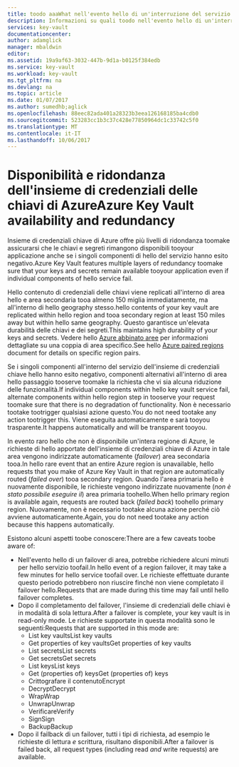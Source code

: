 ```yaml
---
title: toodo aaaWhat nell'evento hello di un'interruzione del servizio Azure che interessa l'insieme di credenziali chiave di Azure | Documenti Microsoft
description: Informazioni su quali toodo nell'evento hello di un'interruzione del servizio Azure che interessa l'insieme di credenziali chiave di Azure.
services: key-vault
documentationcenter: 
author: adamglick
manager: mbaldwin
editor: 
ms.assetid: 19a9af63-3032-447b-9d1a-b0125f384edb
ms.service: key-vault
ms.workload: key-vault
ms.tgt_pltfrm: na
ms.devlang: na
ms.topic: article
ms.date: 01/07/2017
ms.author: sumedhb;aglick
ms.openlocfilehash: 88eec82ada401a28323b3eea126168185ba4cdb0
ms.sourcegitcommit: 523283cc1b3c37c428e77850964dc1c33742c5f0
ms.translationtype: MT
ms.contentlocale: it-IT
ms.lasthandoff: 10/06/2017
---
```

# <a name="azure-key-vault-availability-and-redundancy"></a><span data-ttu-id="259a6-103">Disponibilità e ridondanza dell'insieme di credenziali delle chiavi di Azure</span><span class="sxs-lookup"><span data-stu-id="259a6-103">Azure Key Vault availability and redundancy</span></span>
<span data-ttu-id="259a6-104">Insieme di credenziali chiave di Azure offre più livelli di ridondanza toomake assicurarsi che le chiavi e segreti rimangono disponibili tooyour applicazione anche se i singoli componenti di hello del servizio hanno esito negativo.</span><span class="sxs-lookup"><span data-stu-id="259a6-104">Azure Key Vault features multiple layers of redundancy toomake sure that your keys and secrets remain available tooyour application even if individual components of hello service fail.</span></span>

<span data-ttu-id="259a6-105">Hello contenuto di credenziali delle chiavi viene replicati all'interno di area hello e area secondaria tooa almeno 150 miglia immediatamente, ma all'interno di hello geography stesso.</span><span class="sxs-lookup"><span data-stu-id="259a6-105">hello contents of your key vault are replicated within hello region and tooa secondary region at least 150 miles away but within hello same geography.</span></span> <span data-ttu-id="259a6-106">Questo garantisce un'elevata durabilità delle chiavi e dei segreti.</span><span class="sxs-lookup"><span data-stu-id="259a6-106">This maintains high durability of your keys and secrets.</span></span> <span data-ttu-id="259a6-107">Vedere hello [Azure abbinato aree](https://docs.microsoft.com/en-us/azure/best-practices-availability-paired-regions) per informazioni dettagliate su una coppia di area specifico.</span><span class="sxs-lookup"><span data-stu-id="259a6-107">See hello [Azure paired regions](https://docs.microsoft.com/en-us/azure/best-practices-availability-paired-regions) document for details on specific region pairs.</span></span>

<span data-ttu-id="259a6-108">Se i singoli componenti all'interno del servizio dell'insieme di credenziali chiave hello hanno esito negativo, componenti alternativi all'interno di area hello passaggio tooserve toomake la richiesta che vi sia alcuna riduzione delle funzionalità.</span><span class="sxs-lookup"><span data-stu-id="259a6-108">If individual components within hello key vault service fail, alternate components within hello region step in tooserve your request toomake sure that there is no degradation of functionality.</span></span> <span data-ttu-id="259a6-109">Non è necessario tootake tootrigger qualsiasi azione questo.</span><span class="sxs-lookup"><span data-stu-id="259a6-109">You do not need tootake any action tootrigger this.</span></span> <span data-ttu-id="259a6-110">Viene eseguita automaticamente e sarà tooyou trasparente.</span><span class="sxs-lookup"><span data-stu-id="259a6-110">It happens automatically and will be transparent tooyou.</span></span>

<span data-ttu-id="259a6-111">In evento raro hello che non è disponibile un'intera regione di Azure, le richieste di hello apportate dell'insieme di credenziali chiave di Azure in tale area vengono indirizzate automaticamente (*failover*) area secondaria tooa.</span><span class="sxs-lookup"><span data-stu-id="259a6-111">In hello rare event that an entire Azure region is unavailable, hello requests that you make of Azure Key Vault in that region are automatically routed (*failed over*) tooa secondary region.</span></span> <span data-ttu-id="259a6-112">Quando l'area primaria hello è nuovamente disponibile, le richieste vengono indirizzate nuovamente (*non è stato possibile eseguire il*) area primaria toohello.</span><span class="sxs-lookup"><span data-stu-id="259a6-112">When hello primary region is available again, requests are routed back (*failed back*) toohello primary region.</span></span> <span data-ttu-id="259a6-113">Nuovamente, non è necessario tootake alcuna azione perché ciò avviene automaticamente.</span><span class="sxs-lookup"><span data-stu-id="259a6-113">Again, you do not need tootake any action because this happens automatically.</span></span>

<span data-ttu-id="259a6-114">Esistono alcuni aspetti toobe conoscere:</span><span class="sxs-lookup"><span data-stu-id="259a6-114">There are a few caveats toobe aware of:</span></span>

* <span data-ttu-id="259a6-115">Nell'evento hello di un failover di area, potrebbe richiedere alcuni minuti per hello servizio toofail.</span><span class="sxs-lookup"><span data-stu-id="259a6-115">In hello event of a region failover, it may take a few minutes for hello service toofail over.</span></span> <span data-ttu-id="259a6-116">Le richieste effettuate durante questo periodo potrebbero non riuscire finché non viene completato il failover hello.</span><span class="sxs-lookup"><span data-stu-id="259a6-116">Requests that are made during this time may fail until hello failover completes.</span></span>
* <span data-ttu-id="259a6-117">Dopo il completamento del failover, l'insieme di credenziali delle chiavi è in modalità di sola lettura.</span><span class="sxs-lookup"><span data-stu-id="259a6-117">After a failover is complete, your key vault is in read-only mode.</span></span> <span data-ttu-id="259a6-118">Le richieste supportate in questa modalità sono le seguenti:</span><span class="sxs-lookup"><span data-stu-id="259a6-118">Requests that are supported in this mode are:</span></span>
  * <span data-ttu-id="259a6-119">List key vaults</span><span class="sxs-lookup"><span data-stu-id="259a6-119">List key vaults</span></span>
  * <span data-ttu-id="259a6-120">Get properties of key vaults</span><span class="sxs-lookup"><span data-stu-id="259a6-120">Get properties of key vaults</span></span>
  * <span data-ttu-id="259a6-121">List secrets</span><span class="sxs-lookup"><span data-stu-id="259a6-121">List secrets</span></span>
  * <span data-ttu-id="259a6-122">Get secrets</span><span class="sxs-lookup"><span data-stu-id="259a6-122">Get secrets</span></span>
  * <span data-ttu-id="259a6-123">List keys</span><span class="sxs-lookup"><span data-stu-id="259a6-123">List keys</span></span>
  * <span data-ttu-id="259a6-124">Get (properties of) keys</span><span class="sxs-lookup"><span data-stu-id="259a6-124">Get (properties of) keys</span></span>
  * <span data-ttu-id="259a6-125">Crittografare il contenuto</span><span class="sxs-lookup"><span data-stu-id="259a6-125">Encrypt</span></span>
  * <span data-ttu-id="259a6-126">Decrypt</span><span class="sxs-lookup"><span data-stu-id="259a6-126">Decrypt</span></span>
  * <span data-ttu-id="259a6-127">Wrap</span><span class="sxs-lookup"><span data-stu-id="259a6-127">Wrap</span></span>
  * <span data-ttu-id="259a6-128">Unwrap</span><span class="sxs-lookup"><span data-stu-id="259a6-128">Unwrap</span></span>
  * <span data-ttu-id="259a6-129">Verificare</span><span class="sxs-lookup"><span data-stu-id="259a6-129">Verify</span></span>
  * <span data-ttu-id="259a6-130">Sign</span><span class="sxs-lookup"><span data-stu-id="259a6-130">Sign</span></span>
  * <span data-ttu-id="259a6-131">Backup</span><span class="sxs-lookup"><span data-stu-id="259a6-131">Backup</span></span>
* <span data-ttu-id="259a6-132">Dopo il failback di un failover, tutti i tipi di richiesta, ad esempio le richieste di lettura *e* scrittura, risultano disponibili.</span><span class="sxs-lookup"><span data-stu-id="259a6-132">After a failover is failed back, all request types (including read *and* write requests) are available.</span></span>

